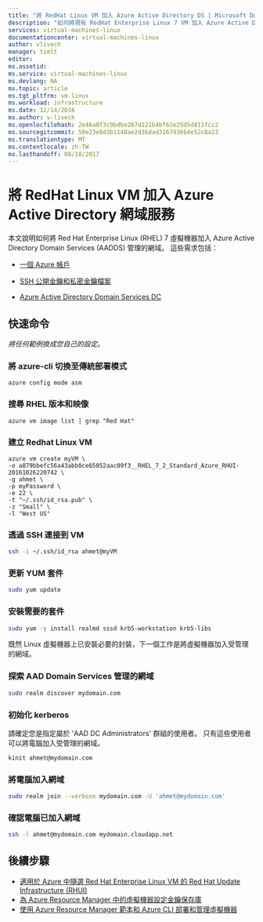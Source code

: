 ```yaml
---
title: "將 RedHat Linux VM 加入 Azure Active Directory DS | Microsoft Docs"
description: "如何將現有 RedHat Enterprise Linux 7 VM 加入 Azure Active Directory 網域服務。"
services: virtual-machines-linux
documentationcenter: virtual-machines-linux
author: vlivech
manager: timlt
editor: 
ms.assetid: 
ms.service: virtual-machines-linux
ms.devlang: NA
ms.topic: article
ms.tgt_pltfrm: vm-linux
ms.workload: infrastructure
ms.date: 12/14/2016
ms.author: v-livech
ms.openlocfilehash: 2e46a0f3c9bdbe267d121b4bf62e25d5d411fcc2
ms.sourcegitcommit: 50e23e8d3b1148ae2d36dad3167936b4e52c8a23
ms.translationtype: MT
ms.contentlocale: zh-TW
ms.lasthandoff: 08/18/2017
---
```

# <a name="join-a-redhat-linux-vm-to-an-azure-active-directory-domain-service"></a>將 RedHat Linux VM 加入 Azure Active Directory 網域服務

本文說明如何將 Red Hat Enterprise Linux (RHEL) 7 虛擬機器加入 Azure Active Directory Domain Services (AADDS) 管理的網域。  這些需求包括：

- [一個 Azure 帳戶](https://azure.microsoft.com/pricing/free-trial/)

- [SSH 公開金鑰和私密金鑰檔案](mac-create-ssh-keys.md)

- [Azure Active Directory Domain Services DC](../../active-directory-domain-services/active-directory-ds-getting-started.md?toc=%2fazure%2fvirtual-machines%2flinux%2ftoc.json)

## <a name="quick-commands"></a>快速命令

_將任何範例換成您自己的設定。_

### <a name="switch-the-azure-cli-to-classic-deployment-mode"></a>將 azure-cli 切換至傳統部署模式

```azurecli
azure config mode asm
```

### <a name="search-for-a-rhel-version-and-image"></a>搜尋 RHEL 版本和映像

```azurecli
azure vm image list | grep "Red Hat"
```

### <a name="create-a-redhat-linux-vm"></a>建立 Redhat Linux VM

```azurecli
azure vm create myVM \
-o a879bbefc56a43abb0ce65052aac09f3__RHEL_7_2_Standard_Azure_RHUI-20161026220742 \
-g ahmet \
-p myPassword \
-e 22 \
-t "~/.ssh/id_rsa.pub" \
-z "Small" \
-l "West US"
```

### <a name="ssh-to-the-vm"></a>透過 SSH 連接到 VM

```bash
ssh -i ~/.ssh/id_rsa ahmet@myVM
```

### <a name="update-yum-packages"></a>更新 YUM 套件

```bash
sudo yum update
```

### <a name="install-packages-needed"></a>安裝需要的套件

```bash
sudo yum -y install realmd sssd krb5-workstation krb5-libs
```

既然 Linux 虛擬機器上已安裝必要的封裝，下一個工作是將虛擬機器加入受管理的網域。

### <a name="discover-the-aad-domain-services-managed-domain"></a>探索 AAD Domain Services 管理的網域

```bash
sudo realm discover mydomain.com
```

### <a name="initialize-kerberos"></a>初始化 kerberos

請確定您是指定屬於 'AAD DC Administrators' 群組的使用者。 只有這些使用者可以將電腦加入受管理的網域。

```bash
kinit ahmet@mydomain.com
```

### <a name="join-the-machine-to-the-domain"></a>將電腦加入網域

```bash
sudo realm join --verbose mydomain.com -U 'ahmet@mydomain.com'
```

### <a name="verify-the-machine-is-joined-to-the-domain"></a>確認電腦已加入網域

```bash
ssh -l ahmet@mydomain.com mydomain.cloudapp.net
```

## <a name="next-steps"></a>後續步驟

* [適用於 Azure 中隨選 Red Hat Enterprise Linux VM 的 Red Hat Update Infrastructure (RHUI)](update-infrastructure-redhat.md?toc=%2fazure%2fvirtual-machines%2flinux%2ftoc.json)
* [為 Azure Resource Manager 中的虛擬機器設定金鑰保存庫](key-vault-setup.md?toc=%2fazure%2fvirtual-machines%2flinux%2ftoc.json)
* [使用 Azure Resource Manager 範本和 Azure CLI 部署和管理虛擬機器](../linux/create-ssh-secured-vm-from-template.md?toc=%2fazure%2fvirtual-machines%2flinux%2ftoc.json)
